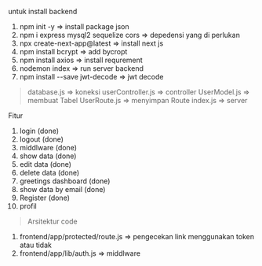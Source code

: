 untuk install backend
1. npm init -y => install package json
2. npm i express mysql2 sequelize cors => depedensi yang di perlukan
3. npx create-next-app@latest => install next js
4. npm install bcrypt => add bycropt
5. npm install axios => install requrement
6. nodemon index => run server backend
7. npm install --save jwt-decode => jwt decode



> database.js => koneksi
> userController.js => controller 
> UserModel.js => membuat Tabel
> UserRoute.js => menyimpan Route
> index.js => server

Fitur
1. login (done)
2. logout (done)
3. middlware (done)
4. show data (done)
5. edit data  (done)
6. delete data  (done)
7. greetings dashboard (done)
8. show data by email (done)
9. Register (done)
10. profil 


> Arsitektur code 
1. frontend/app/protected/route.js => pengecekan link menggunakan token atau tidak
2. frontend/app/lib/auth.js => middlware